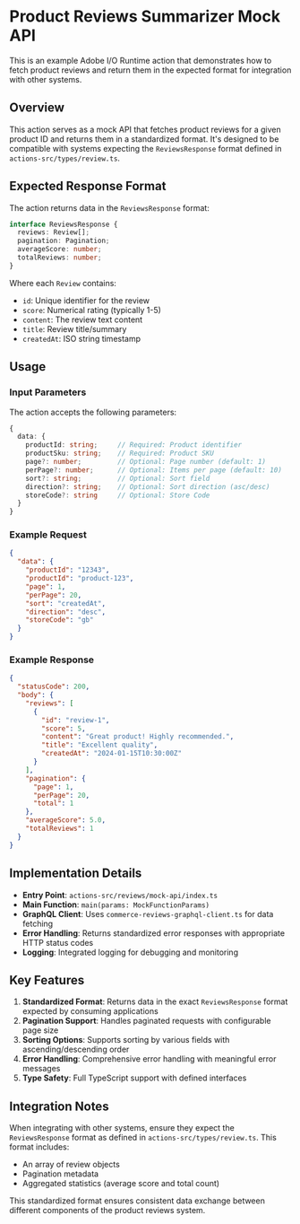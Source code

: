 # Product Reviews Summarizer Mock API

This is an example Adobe I/O Runtime action that demonstrates how to fetch product reviews and return them in the expected format for integration with other systems.

## Overview

This action serves as a mock API that fetches product reviews for a given product ID and returns them in a standardized format. It's designed to be compatible with systems expecting the `ReviewsResponse` format defined in `actions-src/types/review.ts`.

## Expected Response Format

The action returns data in the `ReviewsResponse` format:

```typescript
interface ReviewsResponse {
  reviews: Review[];
  pagination: Pagination;
  averageScore: number;
  totalReviews: number;
}
```

Where each `Review` contains:

- `id`: Unique identifier for the review
- `score`: Numerical rating (typically 1-5)
- `content`: The review text content
- `title`: Review title/summary
- `createdAt`: ISO string timestamp

## Usage

### Input Parameters

The action accepts the following parameters:

```typescript
{
  data: {
    productId: string;     // Required: Product identifier
    productSku: string;    // Required: Product SKU
    page?: number;         // Optional: Page number (default: 1)
    perPage?: number;      // Optional: Items per page (default: 10)
    sort?: string;         // Optional: Sort field
    direction?: string;    // Optional: Sort direction (asc/desc)
    storeCode?: string     // Optional: Store Code
  }
}
```

### Example Request

```json
{
  "data": {
    "productId": "12343",
    "productId": "product-123",
    "page": 1,
    "perPage": 20,
    "sort": "createdAt",
    "direction": "desc",
    "storeCode": "gb"
  }
}
```

### Example Response

```json
{
  "statusCode": 200,
  "body": {
    "reviews": [
      {
        "id": "review-1",
        "score": 5,
        "content": "Great product! Highly recommended.",
        "title": "Excellent quality",
        "createdAt": "2024-01-15T10:30:00Z"
      }
    ],
    "pagination": {
      "page": 1,
      "perPage": 20,
      "total": 1
    },
    "averageScore": 5.0,
    "totalReviews": 1
  }
}
```

## Implementation Details

- **Entry Point**: `actions-src/reviews/mock-api/index.ts`
- **Main Function**: `main(params: MockFunctionParams)`
- **GraphQL Client**: Uses `commerce-reviews-graphql-client.ts` for data fetching
- **Error Handling**: Returns standardized error responses with appropriate HTTP status codes
- **Logging**: Integrated logging for debugging and monitoring

## Key Features

1. **Standardized Format**: Returns data in the exact `ReviewsResponse` format expected by consuming applications
2. **Pagination Support**: Handles paginated requests with configurable page size
3. **Sorting Options**: Supports sorting by various fields with ascending/descending order
4. **Error Handling**: Comprehensive error handling with meaningful error messages
5. **Type Safety**: Full TypeScript support with defined interfaces

## Integration Notes

When integrating with other systems, ensure they expect the `ReviewsResponse` format as defined in `actions-src/types/review.ts`. This format includes:

- An array of review objects
- Pagination metadata
- Aggregated statistics (average score and total count)

This standardized format ensures consistent data exchange between different components of the product reviews system.
